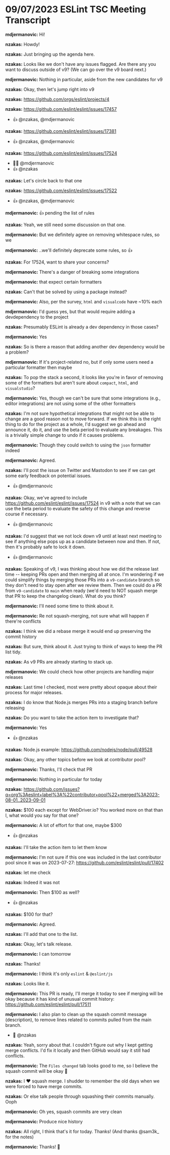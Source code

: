 # 09/07/2023 ESLint TSC Meeting Transcript

**mdjermanovic:** Hi!

**nzakas:** Howdy!

**nzakas:** Just bringing up the agenda here.

**nzakas:** Looks like we don't have any issues flagged. Are there any you want to discuss outside of v9? (We can go over the v9 board next.)

**mdjermanovic:** Nothing in particular, aside from the new candidates for v9

**nzakas:** Okay, then let's jump right into v9

**nzakas:** https://github.com/orgs/eslint/projects/4

**nzakas:** https://github.com/eslint/eslint/issues/17457
 * 👍 @nzakas, @mdjermanovic

**nzakas:** https://github.com/eslint/eslint/issues/17381
 * 👍 @nzakas, @mdjermanovic

**nzakas:** https://github.com/eslint/eslint/issues/17524
 * 🤷‍♂️ @mdjermanovic
 * 👍 @nzakas

**nzakas:** Let's circle back to that one

**nzakas:** https://github.com/eslint/eslint/issues/17522
 * 👍 @nzakas, @mdjermanovic

**mdjermanovic:** 👍 pending the list of rules

**nzakas:** Yeah, we still need some discussion on that one.

**mdjermanovic:** But we definitely agree on removing whitespace rules, so we

**mdjermanovic:** ..we'll definitely deprecate some rules, so 👍

**nzakas:** For 17524, want to share your concerns?

**mdjermanovic:** There's a danger of breaking some integrations

**mdjermanovic:** that expect certain formatters

**nzakas:** Can't that be solved by using a package instead?

**mdjermanovic:** Also, per the survey, `html` and `visualcode` have ~10% each

**mdjermanovic:** I'd guess yes, but that would require adding a devdependency to the project

**nzakas:** Presumably ESLint is already a dev dependency in those cases?

**mdjermanovic:** Yes

**nzakas:** So is there  a reason that adding another dev dependency would be a problem?

**mdjermanovic:** If it's project-related no, but if only some users need a particular formatter then maybe

**nzakas:** To pop the stack a second, it looks like you're in favor of removing some of the formatters but aren't sure about `compact`, `html`, and `visualstudio`?

**mdjermanovic:** Yes, though we can't be sure that some integrations (e.g., editor integrations) are not using some of the other formatters

**nzakas:** I'm not sure hypothetical integrations that might not be able to change are a good reason not to move forward. If we think this is the right thing to do for the project as a whole, I'd suggest we go ahead and announce it, do it, and use the beta period to evaluate any breakages. This is a trivially simple change to undo if it causes problems.

**mdjermanovic:** Though they could switch to using the `json` formatter indeed

**mdjermanovic:** Agreed.

**nzakas:** I'll post the issue on Twitter and Mastodon to see if we can get some early feedback on potential issues.
 * 👍 @mdjermanovic

**nzakas:** Okay, we've agreed to include https://github.com/eslint/eslint/issues/17524 in v9 with a note that we can use the beta period to evaluate the safety of this change and reverse course if necessary.
 * 👍 @mdjermanovic

**nzakas:** I'd suggest that we not lock down v9 until at least next meeting to see if anything else pops up as a candidate between now and then. If not, then it's probably safe to lock it down.
 * 👍 @mdjermanovic

**nzakas:** Speaking of v9, I was thinking about how we did the release last time -- keeping PRs open and then merging all at once. I'm wondering if we could simplify things by merging those PRs into a `v9-candidate` branch so they don't need to stay open after we review them. Then we could do a PR from `v9-candidate` to `main` when ready (we'd need to NOT squash merge that PR to keep the changelog clean). What do you think?

**mdjermanovic:** I'll need some time to think about it.

**mdjermanovic:** Re not squash-merging, not sure what will happen if there're conflicts

**nzakas:** I think we did a rebase merge it would end up preserving the commit history

**nzakas:** But sure, think about it. Just trying to think of ways to keep the PR list tidy.

**nzakas:** As v9 PRs are already starting to stack up.

**mdjermanovic:** We could check how other projects are handling major releases

**nzakas:** Last time I checked, most were pretty about opaque about their process for major releases.

**nzakas:** I do know that Node.js merges PRs into a staging branch before releasing

**nzakas:** Do you want to take the action item to investigate that?

**mdjermanovic:** Yes
 * 👍 @nzakas

**nzakas:** Node.js example: https://github.com/nodejs/node/pull/49528

**nzakas:** Okay, any other topics before we look at contributor pool?

**mdjermanovic:** Thanks, I'll check that PR

**mdjermanovic:** Nothing in particular for today

**nzakas:** https://github.com/issues?q=org%3Aeslint+label%3A%22contributor+pool%22+merged%3A2023-08-01..2023-09-01

**nzakas:** $100 each except for WebDriver.io? You worked more on that than I, what would you say for that one?

**mdjermanovic:** A lot of effort for that one, maybe $300
 * 👍 @nzakas

**nzakas:** I'll take the action item to let them know

**mdjermanovic:** I'm not sure if this one was included in the last contributor pool since it was on 2023-07-27: https://github.com/eslint/eslint/pull/17402

**nzakas:** let me check

**nzakas:** Indeed it was not

**mdjermanovic:** Then $100 as well?
 * 👍 @nzakas

**nzakas:** $100 for that?

**mdjermanovic:** Agreed.

**nzakas:** I'll add that one to the list.

**nzakas:** Okay, let's talk release.

**mdjermanovic:** I can tomorrow

**nzakas:** Thanks!

**mdjermanovic:** I think it's only `eslint` & `@eslint/js`

**nzakas:** Looks like it.

**mdjermanovic:** This PR is ready, I'll merge it today to see if merging will be  okay because it has kind of unusual commit history: https://github.com/eslint/eslint/pull/17511

**mdjermanovic:** I also plan to clean up the squash commit message (description), to remove lines related to commits pulled from the main branch.
 * 🙏 @nzakas

**nzakas:** Yeah, sorry about that. I couldn't figure out why I kept getting merge conflicts. I'd fix it locally and then GitHub would say it still had conflicts.

**mdjermanovic:** The `Files changed` tab looks good to me, so I believe the squash commit will be okay 🙂

**nzakas:** I ❤️ squash merge. I shudder to remember the old days when we were forced to have merge commits.

**nzakas:** Or else talk people through squashing their commits manually. Ooph

**mdjermanovic:** Oh yes, squash commits are very clean

**mdjermanovic:** Produce nice history

**nzakas:** All right, I think that's it for today. Thanks! (And thanks @sam3k_ for the notes)

**mdjermanovic:** Thanks! 👋
